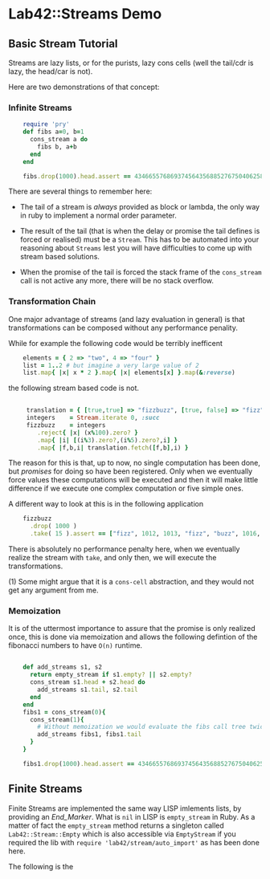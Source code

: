# Lab42::Streams Demo

## Basic Stream Tutorial

Streams are lazy lists, or for the purists, lazy cons cells (well the tail/cdr is lazy, the head/car is not).

Here are two demonstrations of that concept:

### Infinite Streams

```ruby
    require 'pry'
    def fibs a=0, b=1
      cons_stream a do
        fibs b, a+b
      end
    end 

    fibs.drop(1000).head.assert == 43466557686937456435688527675040625802564660517371780402481729089536555417949051890403879840079255169295922593080322634775209689623239873322471161642996440906533187938298969649928516003704476137795166849228875
```

There are several things to remember here:

* The tail of a stream is *always* provided as block or lambda, the only way in ruby to
implement a normal order parameter.

* The result of the tail (that is when the delay or promise the tail defines is forced or realised)
must be a `Stream`. This has to be automated into your reasoning about `Streams` lest you will
have difficulties to come up with stream based solutions.

* When the promise of the tail is forced the stack frame of the `cons_stream` call is not active
any more, there will be no stack overflow.


### Transformation Chain

One major advantage of streams (and lazy evaluation in general) is that transformations can be composed without any performance penality.

While for example the following code would be terribly inefficent

```ruby
    elements = { 2 => "two", 4 => "four" }
    list = 1..2 # but imagine a very large value of 2
    list.map{ |x| x * 2 }.map{ |x| elements[x] }.map(&:reverse)
```

the following stream based code is not.

```ruby
  
     translation = { [true,true] => "fizzbuzz", [true, false] => "fizz", [false, true] => "buzz" }
     integers    = Stream.iterate 0, :succ
     fizzbuzz    = integers
        .reject{ |x| (x%100).zero? }
        .map{ |i| [(i%3).zero?,(i%5).zero?,i] }
        .map{ |f,b,i| translation.fetch([f,b],i) }
```

The reason for this is that, up to now, no single computation has been done, but _promises_ for doing so
have been registered. Only when we eventually force values these computations will be executed and then
it will make little difference if we execute one complex computation or five simple ones.


A different way to look at this is in the following application

```ruby
    fizzbuzz
      .drop( 1000 )
      .take( 15 ).assert == ["fizz", 1012, 1013, "fizz", "buzz", 1016, "fizz", 1018, 1019, "fizzbuzz", 1021, 1022, "fizz", 1024, "buzz"]
```




There is absolutely no performance penalty here, when we eventually realize the stream with `take`, and only
then, we will execute the transformations.

(1) Some might argue that it is a `cons-cell` abstraction, and they would not
get any argument from me.


### Memoization

It is of the uttermost importance to assure that the promise is only realized once, this is done via memoization
and allows the following defintion of the fibonacci numbers to have `O(n)` runtime.

```ruby

    def add_streams s1, s2
      return empty_stream if s1.empty? || s2.empty?
      cons_stream s1.head + s2.head do
        add_streams s1.tail, s2.tail
      end
    end
    fibs1 = cons_stream(0){
      cons_stream(1){
        # Without memoization we would evaluate the fibs call tree twice
        add_streams fibs1, fibs1.tail
      }
    }

    fibs1.drop(1000).head.assert == 43466557686937456435688527675040625802564660517371780402481729089536555417949051890403879840079255169295922593080322634775209689623239873322471161642996440906533187938298969649928516003704476137795166849228875
```


## Finite Streams

Finite Streams are implemented the same way LISP imlements lists, by providing an _End_Marker_. What is `nil` in LISP
is `empty_stream` in Ruby. As a matter of fact the `empty_stream` method returns a singleton called `Lab42::Stream::Empty` which
is also accessible via `EmptyStream` if you required the lib with `require 'lab42/stream/auto_import'` as has been done here.


The following is the
